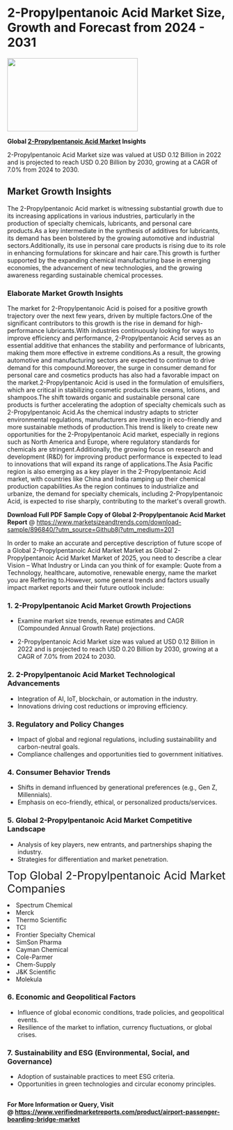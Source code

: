 <H1>2-Propylpentanoic Acid Market Size, Growth and Forecast from 2024 - 2031</H1><img class="aligncenter size-medium wp-image-584254" src="https://thirdeyenews.in/wp-content/uploads/2024/09/Global-Market-Research-300x168.jpeg" alt="" width="300" height="168" /><p><strong>Global&nbsp;<a href="https://www.marketsizeandtrends.com/download-sample/896840/?utm_source=Github8j?utm_medium=201">2-Propylpentanoic Acid Market</a> Insights</strong></p><p>2-Propylpentanoic Acid Market size was valued at USD 0.12 Billion in 2022 and is projected to reach USD 0.20 Billion by 2030, growing at a CAGR of 7.0% from 2024 to 2030.</p><p><h2>Market Growth Insights</h2> The 2-Propylpentanoic Acid market is witnessing substantial growth due to its increasing applications in various industries, particularly in the production of specialty chemicals, lubricants, and personal care products.As a key intermediate in the synthesis of additives for lubricants, its demand has been bolstered by the growing automotive and industrial sectors.Additionally, its use in personal care products is rising due to its role in enhancing formulations for skincare and hair care.This growth is further supported by the expanding chemical manufacturing base in emerging economies, the advancement of new technologies, and the growing awareness regarding sustainable chemical processes. <h3>Elaborate Market Growth Insights</h3> The market for 2-Propylpentanoic Acid is poised for a positive growth trajectory over the next few years, driven by multiple factors.One of the significant contributors to this growth is the rise in demand for high-performance lubricants.With industries continuously looking for ways to improve efficiency and performance, 2-Propylpentanoic Acid serves as an essential additive that enhances the stability and performance of lubricants, making them more effective in extreme conditions.As a result, the growing automotive and manufacturing sectors are expected to continue to drive demand for this compound.Moreover, the surge in consumer demand for personal care and cosmetics products has also had a favorable impact on the market.2-Propylpentanoic Acid is used in the formulation of emulsifiers, which are critical in stabilizing cosmetic products like creams, lotions, and shampoos.The shift towards organic and sustainable personal care products is further accelerating the adoption of specialty chemicals such as 2-Propylpentanoic Acid.As the chemical industry adapts to stricter environmental regulations, manufacturers are investing in eco-friendly and more sustainable methods of production.This trend is likely to create new opportunities for the 2-Propylpentanoic Acid market, especially in regions such as North America and Europe, where regulatory standards for chemicals are stringent.Additionally, the growing focus on research and development (R&D) for improving product performance is expected to lead to innovations that will expand its range of applications.The Asia Pacific region is also emerging as a key player in the 2-Propylpentanoic Acid market, with countries like China and India ramping up their chemical production capabilities.As the region continues to industrialize and urbanize, the demand for specialty chemicals, including 2-Propylpentanoic Acid, is expected to rise sharply, contributing to the market's overall growth.</p><p><span class=""><strong>Download Full PDF Sample Copy of Global 2-Propylpentanoic Acid Market Report</strong> @ <a href="https://www.marketsizeandtrends.com/download-sample/896840/?utm_source=Github8j?utm_medium=201" target="_blank">https://www.marketsizeandtrends.com/download-sample/896840/?utm_source=Github8j?utm_medium=201</a></span></p><p>In order to make an accurate and perceptive description of future scope of a Global&nbsp;2-Propylpentanoic Acid Market Market as Global&nbsp;2-Propylpentanoic Acid Market Market of 2025, you need to describe a clear Vision &ndash; What Industry or Linda can you think of for example: Quote from a Technology, healthcare, automotive, renewable energy, name the market you are Reffering to.However, some general trends and factors usually impact market reports and their future outlook include:</p><h3>1.&nbsp;<strong>2-Propylpentanoic Acid Market Growth Projections</strong></h3><ul><li>Examine market size trends, revenue estimates and CAGR (Compounded Annual Growth Rate) projections.</li><li><p>2-Propylpentanoic Acid Market size was valued at USD 0.12 Billion in 2022 and is projected to reach USD 0.20 Billion by 2030, growing at a CAGR of 7.0% from 2024 to 2030.</p></li></ul><h3>2.&nbsp;<strong>2-Propylpentanoic Acid Market Technological Advancements</strong></h3><ul><li>Integration of AI, IoT, blockchain, or automation in the industry.</li><li>Innovations driving cost reductions or improving efficiency.</li></ul><h3>3.&nbsp;<strong>Regulatory and Policy Changes</strong></h3><ul><li>Impact of global and regional regulations, including sustainability and carbon-neutral goals.</li><li>Compliance challenges and opportunities tied to government initiatives.</li></ul><h3>4.&nbsp;<strong>Consumer Behavior Trends</strong></h3><ul><li>Shifts in demand influenced by generational preferences (e.g., Gen Z, Millennials).</li><li>Emphasis on eco-friendly, ethical, or personalized products/services.</li></ul><h3>5.&nbsp;<strong>Global 2-Propylpentanoic Acid Market Competitive Landscape</strong></h3><ul><li>Analysis of key players, new entrants, and partnerships shaping the industry.</li><li>Strategies for differentiation and market penetration.</li></ul><p data-pm-slice="1 1 []"><span style="color: inherit; font-family: inherit; font-size: 25px;">Top Global 2-Propylpentanoic Acid Market Companies</span></p><div class="" data-test-id=""><p><li>Spectrum Chemical</li><li> Merck</li><li> Thermo Scientific</li><li> TCI</li><li> Frontier Specialty Chemical</li><li> SimSon Pharma</li><li> Cayman Chemical</li><li> Cole-Parmer</li><li> Chem-Supply</li><li> J&K Scientific</li><li> Molekula</li></p></div><h3>6.&nbsp;<strong>Economic and Geopolitical Factors</strong></h3><ul><li>Influence of global economic conditions, trade policies, and geopolitical events.</li><li>Resilience of the market to inflation, currency fluctuations, or global crises.</li></ul><h3>7.&nbsp;<strong>Sustainability and ESG (Environmental, Social, and Governance)</strong></h3><ul><li>Adoption of sustainable practices to meet ESG criteria.</li><li>Opportunities in green technologies and circular economy principles.</li></ul><h2><strong style="font-size: 14px;">For More Information or Query, Visit @&nbsp;</strong><a style="background-color: #ffffff; font-size: 14px;" href="https://www.marketsizeandtrends.com/report/2-propylpentanoic-acid-market/" target="_blank">https://www.verifiedmarketreports.com/product/airport-passenger-boarding-bridge-market</a></h2>